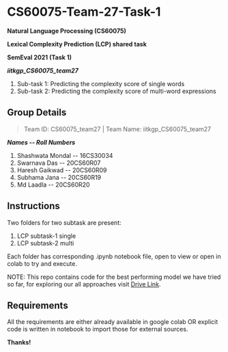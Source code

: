 # CS60075-Team-27-Task-1
**Natural Language Processing (CS60075)**

**Lexical Complexity Prediction (LCP) shared task**

**SemEval 2021 (Task 1)**
 
**_iitkgp_CS60075_team27_**
 
1. Sub-task 1: Predicting the complexity score of single words
2. Sub-task 2: Predicting the complexity score of multi-word expressions

## Group Details
> Team ID: CS60075_team27 | 
> Team Name: iitkgp_CS60075_team27

***Names -- Roll Numbers***
1. Shashwata Mondal -- 16CS30034
2. Swarnava Das -- 20CS60R07
3. Haresh Gaikwad -- 20CS60R09
4. Subhama Jana -- 20CS60R19
5. Md Laadla -- 20CS60R20

## Instructions

Two folders for two subtask are present:

1. LCP subtask-1 single
2. LCP subtask-2 multi

Each folder has corresponding .ipynb notebook file, open to view or open in colab to try and execute.

NOTE: This repo contains code for the best performing model we have tried so far, for exploring our all approaches visit [Drive Link](https://drive.google.com/drive/folders/13FLrsgNh_AiGIdTF1OtO78vDdsIjQ416?usp=sharing).

## Requirements
All the requirements are either already available in google colab OR explicit code is written in notebook to import those for external sources.

**Thanks!**
